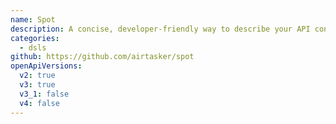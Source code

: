 ```yaml
---
name: Spot
description: A concise, developer-friendly way to describe your API contract.
categories:
  - dsls
github: https://github.com/airtasker/spot
openApiVersions:
  v2: true
  v3: true
  v3_1: false
  v4: false
---
```


